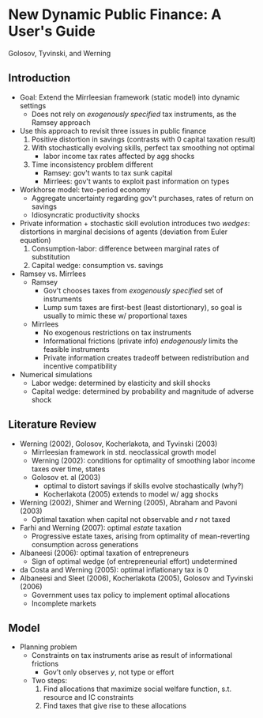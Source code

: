 # New Dynamic Public Finance: A User's Guide
Golosov, Tyvinski, and Werning

## Introduction

- Goal: Extend the Mirrleesian framework (static model) into dynamic settings
    - Does not rely on *exogenously specified* tax instruments, as the Ramsey approach 
- Use this approach to revisit three issues in public finance
    1. Positive distortion in savings (contrasts with 0 capital taxation result)
    1. With stochastically evolving skills, perfect tax smoothing not optimal
        - labor income tax rates affected by agg shocks
    1. Time inconsistency problem different
        - Ramsey: gov't wants to tax sunk capital
        - Mirrlees: gov't wants to exploit past information on types
- Workhorse model: two-period economy
    - Aggregate uncertainty regarding gov't purchases, rates of return on savings
    - Idiosyncratic productivity shocks
- Private information + stochastic skill evolution introduces two *wedges*: distortions in marginal decisions of agents (deviation from Euler equation)
    1. Consumption-labor: difference between marginal rates of substitution
    1. Capital wedge: consumption vs. savings
- Ramsey vs. Mirrlees
    - Ramsey
        - Gov't chooses taxes from *exogenously specified* set of instruments
        - Lump sum taxes are first-best (least distortionary), so goal is usually to mimic these w/ proportional taxes
    - Mirrlees
        - No exogenous restrictions on tax instruments
        - Informational frictions (private info) *endogenously* limits the feasible instruments
        - Private information creates tradeoff between redistribution and incentive compatibility
- Numerical simulations
    - Labor wedge: determined by elasticity and skill shocks
    - Capital wedge: determined by probability and magnitude of adverse shock

## Literature Review

- Werning (2002), Golosov, Kocherlakota, and Tyvinski (2003)
    - Mirrleesian framework in std. neoclassical growth model
    - Werning (2002): conditions for optimality of smoothing labor income taxes over time, states
    - Golosov et. al (2003)
        - optimal to distort savings if skills evolve stochastically (why?)
        - Kocherlakota (2005) extends to model w/ agg shocks
- Werning (2002), Shimer and Werning (2005), Abraham and Pavoni (2003)
    - Optimal taxation when capital not observable and *r* not taxed
- Farhi and Werning (2007): optimal *estate* taxation
    - Progressive estate taxes, arising from optimality of mean-reverting consumption across generations
- Albaneesi (2006): optimal taxation of entrepreneurs
    - Sign of optimal wedge (of entrepreneurial effort) undetermined
- da Costa and Werning (2005): optimal inflationary tax is 0
- Albaneesi and Sleet (2006), Kocherlakota (2005), Golosov and Tyvinski (2006)
    - Government uses tax policy to implement optimal allocations
    - Incomplete markets

## Model

- Planning problem
    - Constraints on tax instruments arise as result of informational frictions 
        - Gov't only observes *y*, not type or effort
    - Two steps:
        1. Find allocations that maximize social welfare function, s.t. resource and IC constraints
        1. Find taxes that give rise to these allocations
    